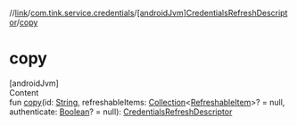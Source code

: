 //[link](../../index.md)/[com.tink.service.credentials](../index.md)/[[androidJvm]CredentialsRefreshDescriptor](index.md)/[copy](copy.md)



# copy  
[androidJvm]  
Content  
fun [copy](copy.md)(id: [String](https://kotlinlang.org/api/latest/jvm/stdlib/kotlin/-string/index.html), refreshableItems: [Collection](https://kotlinlang.org/api/latest/jvm/stdlib/kotlin.collections/-collection/index.html)<[RefreshableItem](../../com.tink.model.credentials/[android-jvm]-refreshable-item/index.md)>? = null, authenticate: [Boolean](https://kotlinlang.org/api/latest/jvm/stdlib/kotlin/-boolean/index.html)? = null): [CredentialsRefreshDescriptor](index.md)  



